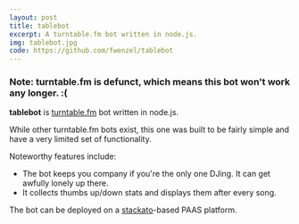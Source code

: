 ```yaml
---
layout: post
title: tablebot
excerpt: A turntable.fm bot written in node.js.
img: tablebot.jpg
code: https://github.com/fwenzel/tablebot
---
```


### Note: turntable.fm is defunct, which means this bot won't work any longer. :(

**tablebot** is [turntable.fm](http://turntable.fm) bot written in node.js.

While other turntable.fm bots exist, this one was built to be fairly simple and have a very limited set of functionality.

Noteworthy features include:
* The bot keeps you company if you're the only one DJing. It can get awfully lonely up there.
* It collects thumbs up/down stats and displays them after every song.

The bot can be deployed on a [stackato](http://www.activestate.com/stackato)-based PAAS platform.
